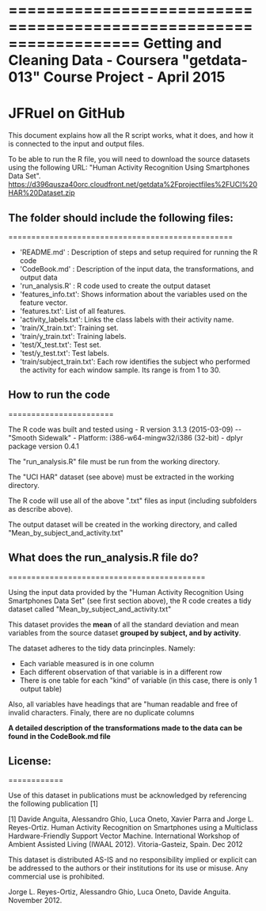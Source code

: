==================================================================
Getting and Cleaning Data - Coursera "getdata-013"
Course Project  - April 2015
==================================================================
JFRuel on GitHub
==================================================================

This document explains how all the R script works, what it does, and how it is connected to the input and output files.  

To be able to run the R file, you will need to download the source datasets using the following URL:
"Human Activity Recognition Using Smartphones Data Set".
https://d396qusza40orc.cloudfront.net/getdata%2Fprojectfiles%2FUCI%20HAR%20Dataset.zip


## The folder should include the following files:
=================================================

- 'README.md' : Description of steps and setup required for running the R code
- 'CodeBook.md' : Description of the input data, the transformations, and output data
- 'run_analysis.R' : R code used to create the output dataset
- 'features_info.txt': Shows information about the variables used on the feature vector.
- 'features.txt': List of all features.
- 'activity_labels.txt': Links the class labels with their activity name.
- 'train/X_train.txt': Training set.
- 'train/y_train.txt': Training labels.
- 'test/X_test.txt': Test set.
- 'test/y_test.txt': Test labels.
- 'train/subject_train.txt': Each row identifies the subject who performed the activity for each window sample. Its range is from 1 to 30. 

## How to run the code
=======================

The R code was built and tested using 
	- R version 3.1.3 (2015-03-09) -- "Smooth Sidewalk"
	- Platform: i386-w64-mingw32/i386 (32-bit)
	- dplyr package version 0.4.1

The "run_analysis.R" file must be run from the working directory.

The "UCI HAR" dataset (see above) must be extracted in the working directory.

The R code will use all of the above ".txt" files as input (including subfolders as describe above).

The output dataset will be created in the working directory, and called "Mean_by_subject_and_activity.txt"

## What does the run_analysis.R file do?
===========================================

Using the input data provided by the "Human Activity Recognition Using Smartphones Data Set" (see first section above), the R code creates a tidy dataset called "Mean_by_subject_and_activity.txt"

This dataset provides the **mean** of all the standard deviation and mean variables from the source dataset **grouped by subject, and by activity**.

The dataset adheres to the tidy data princinples.  Namely:

- Each variable measured is in one column
- Each different observation of that variable is in a different row
- There is one table for each "kind" of variable (in this case, there is only 1 output table)

Also, all variables have headings that are "human readable and free of invalid characters. 
Finaly, there are no duplicate columns

**A detailed description of the transformations made to the data can be found in the CodeBook.md file**

## License:
============

Use of this dataset in publications must be acknowledged by referencing the following publication [1] 

[1] Davide Anguita, Alessandro Ghio, Luca Oneto, Xavier Parra and Jorge L. Reyes-Ortiz. Human Activity Recognition on Smartphones using a Multiclass Hardware-Friendly Support Vector Machine. International Workshop of Ambient Assisted Living (IWAAL 2012). Vitoria-Gasteiz, Spain. Dec 2012

This dataset is distributed AS-IS and no responsibility implied or explicit can be addressed to the authors or their institutions for its use or misuse. Any commercial use is prohibited.

Jorge L. Reyes-Ortiz, Alessandro Ghio, Luca Oneto, Davide Anguita. November 2012.
